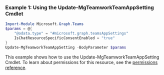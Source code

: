 ### Example 1: Using the Update-MgTeamworkTeamAppSetting Cmdlet
```powershell
Import-Module Microsoft.Graph.Teams
$params = @{
	"@odata.type" = "#microsoft.graph.teamsAppSettings"
	IsChatResourceSpecificConsentEnabled = "true"
}
Update-MgTeamworkTeamAppSetting -BodyParameter $params
```
This example shows how to use the Update-MgTeamworkTeamAppSetting Cmdlet.
To learn about permissions for this resource, see the [permissions reference](/graph/permissions-reference).
